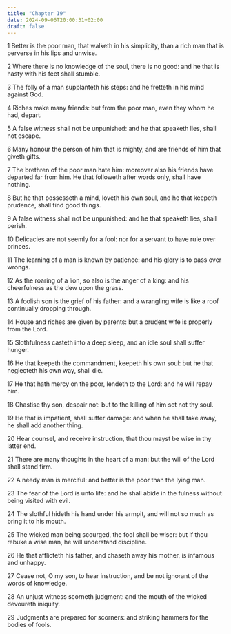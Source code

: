 ```yaml
---
title: "Chapter 19"
date: 2024-09-06T20:00:31+02:00
draft: false
---
```



1 Better is the poor man, that walketh in his simplicity, than a rich man that is perverse in his lips and unwise.

2 Where there is no knowledge of the soul, there is no good: and he that is hasty with his feet shall stumble.

3 The folly of a man supplanteth his steps: and he fretteth in his mind against God.

4 Riches make many friends: but from the poor man, even they whom he had, depart.

5 A false witness shall not be unpunished: and he that speaketh lies, shall not escape.

6 Many honour the person of him that is mighty, and are friends of him that giveth gifts.

7 The brethren of the poor man hate him: moreover also his friends have departed far from him. He that followeth after words only, shall have nothing.

8 But he that possesseth a mind, loveth his own soul, and he that keepeth prudence, shall find good things.

9 A false witness shall not be unpunished: and he that speaketh lies, shall perish.

10 Delicacies are not seemly for a fool: nor for a servant to have rule over princes.

11 The learning of a man is known by patience: and his glory is to pass over wrongs.

12 As the roaring of a lion, so also is the anger of a king: and his cheerfulness as the dew upon the grass.

13 A foolish son is the grief of his father: and a wrangling wife is like a roof continually dropping through.

14 House and riches are given by parents: but a prudent wife is properly from the Lord.

15 Slothfulness casteth into a deep sleep, and an idle soul shall suffer hunger.

16 He that keepeth the commandment, keepeth his own soul: but he that neglecteth his own way, shall die.

17 He that hath mercy on the poor, lendeth to the Lord: and he will repay him.

18 Chastise thy son, despair not: but to the killing of him set not thy soul.

19 He that is impatient, shall suffer damage: and when he shall take away, he shall add another thing.

20 Hear counsel, and receive instruction, that thou mayst be wise in thy latter end.

21 There are many thoughts in the heart of a man: but the will of the Lord shall stand firm.

22 A needy man is merciful: and better is the poor than the lying man.

23 The fear of the Lord is unto life: and he shall abide in the fulness without being visited with evil.

24 The slothful hideth his hand under his armpit, and will not so much as bring it to his mouth.

25 The wicked man being scourged, the fool shall be wiser: but if thou rebuke a wise man, he will understand discipline.

26 He that afflicteth his father, and chaseth away his mother, is infamous and unhappy.

27 Cease not, O my son, to hear instruction, and be not ignorant of the words of knowledge.

28 An unjust witness scorneth judgment: and the mouth of the wicked devoureth iniquity.

29 Judgments are prepared for scorners: and striking hammers for the bodies of fools.

